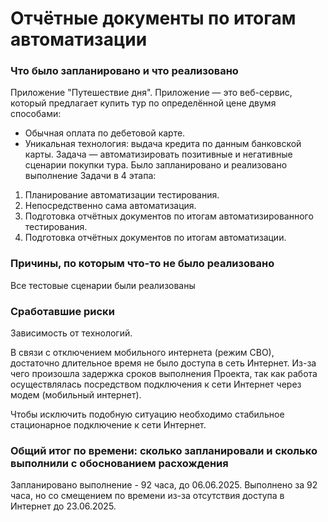 # Отчётные документы по итогам автоматизации

### Что было запланировано и что реализовано
Приложение "Путешествие дня".
Приложение — это веб-сервис, который предлагает купить тур по определённой цене двумя способами:
- Обычная оплата по дебетовой карте.
- Уникальная технология: выдача кредита по данным банковской карты.
Задача — автоматизировать позитивные и негативные сценарии покупки тура.
Было запланировано и реализовано выполнение Задачи в 4 этапа:
1. Планирование автоматизации тестирования.
2. Непосредственно сама автоматизация.
3. Подготовка отчётных документов по итогам автоматизированного тестирования.
4. Подготовка отчётных документов по итогам автоматизации.

### Причины, по которым что-то не было реализовано
Все тестовые сценарии были реализованы 

### Сработавшие риски
Зависимость от технологий. 

В связи с отключением мобильного интернета (режим СВО), 
достаточно длительное время не было доступа в сеть Интернет.
Из-за чего произошла задержка сроков выполнения Проекта,
так как работа осуществлялась посредством подключения к сети Интернет через модем (мобильный интернет).

Чтобы исключить подобную ситуацию необходимо стабильное стационарное подключение к сети Интернет.

### Общий итог по времени: сколько запланировали и сколько выполнили с обоснованием расхождения
Запланировано выполнение - 92 часа, до 06.06.2025.
Выполнено за 92 часа, но со смещением по времени из-за отсутствия доступа в Интернет до 23.06.2025.